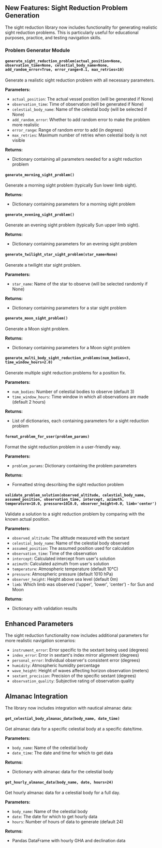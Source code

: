 ## New Features: Sight Reduction Problem Generation

The sight reduction library now includes functionality for generating realistic sight reduction problems. This is particularly useful for educational purposes, practice, and testing navigation skills.

### Problem Generator Module

#### `generate_sight_reduction_problem(actual_position=None, observation_time=None, celestial_body_name=None, add_random_error=True, error_range=0.1, max_retries=10)`

Generate a realistic sight reduction problem with all necessary parameters.

**Parameters:**
- `actual_position`: The actual vessel position (will be generated if None)
- `observation_time`: Time of observation (will be generated if None)
- `celestial_body_name`: Name of the celestial body (will be selected if None)
- `add_random_error`: Whether to add random error to make the problem more realistic
- `error_range`: Range of random error to add (in degrees)
- `max_retries`: Maximum number of retries when celestial body is not visible

**Returns:**
- Dictionary containing all parameters needed for a sight reduction problem

#### `generate_morning_sight_problem()`

Generate a morning sight problem (typically Sun lower limb sight).

**Returns:**
- Dictionary containing parameters for a morning sight problem

#### `generate_evening_sight_problem()`

Generate an evening sight problem (typically Sun upper limb sight).

**Returns:**
- Dictionary containing parameters for an evening sight problem

#### `generate_twilight_star_sight_problem(star_name=None)`

Generate a twilight star sight problem.

**Parameters:**
- `star_name`: Name of the star to observe (will be selected randomly if None)

**Returns:**
- Dictionary containing parameters for a star sight problem

#### `generate_moon_sight_problem()`

Generate a Moon sight problem.

**Returns:**
- Dictionary containing parameters for a Moon sight problem

#### `generate_multi_body_sight_reduction_problems(num_bodies=3, time_window_hours=2.0)`

Generate multiple sight reduction problems for a position fix.

**Parameters:**
- `num_bodies`: Number of celestial bodies to observe (default 3)
- `time_window_hours`: Time window in which all observations are made (default 2 hours)

**Returns:**
- List of dictionaries, each containing parameters for a sight reduction problem

#### `format_problem_for_user(problem_params)`

Format the sight reduction problem in a user-friendly way.

**Parameters:**
- `problem_params`: Dictionary containing the problem parameters

**Returns:**
- Formatted string describing the sight reduction problem

#### `validate_problem_solution(observed_altitude, celestial_body_name, assumed_position, observation_time, intercept, azimuth, temperature=10.0, pressure=1010.0, observer_height=0.0, limb='center')`

Validate a solution to a sight reduction problem by comparing with the known actual position.

**Parameters:**
- `observed_altitude`: The altitude measured with the sextant
- `celestial_body_name`: Name of the celestial body observed
- `assumed_position`: The assumed position used for calculation
- `observation_time`: Time of the observation
- `intercept`: Calculated intercept from user's solution
- `azimuth`: Calculated azimuth from user's solution
- `temperature`: Atmospheric temperature (default 10°C)
- `pressure`: Atmospheric pressure (default 1010 hPa)
- `observer_height`: Height above sea level (default 0m)
- `limb`: Which limb was observed ('upper', 'lower', 'center') - for Sun and Moon

**Returns:**
- Dictionary with validation results

## Enhanced Parameters

The sight reduction functionality now includes additional parameters for more realistic navigation scenarios:

- `instrument_error`: Error specific to the sextant being used (degrees)
- `index_error`: Error in sextant's index mirror alignment (degrees)
- `personal_error`: Individual observer's consistent error (degrees)
- `humidity`: Atmospheric humidity percentage
- `wave_height`: Height of waves affecting horizon observation (meters)
- `sextant_precision`: Precision of the specific sextant (degrees)
- `observation_quality`: Subjective rating of observation quality

## Almanac Integration

The library now includes integration with nautical almanac data:

#### `get_celestial_body_almanac_data(body_name, date_time)`

Get almanac data for a specific celestial body at a specific date/time.

**Parameters:**
- `body_name`: Name of the celestial body
- `date_time`: The date and time for which to get data

**Returns:**
- Dictionary with almanac data for the celestial body

#### `get_hourly_almanac_data(body_name, date, hours=24)`

Get hourly almanac data for a celestial body for a full day.

**Parameters:**
- `body_name`: Name of the celestial body
- `date`: The date for which to get hourly data
- `hours`: Number of hours of data to generate (default 24)

**Returns:**
- Pandas DataFrame with hourly GHA and declination data